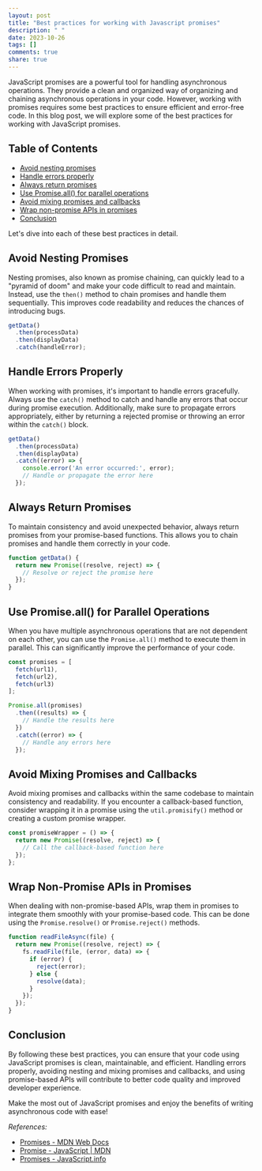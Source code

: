 ```yaml
---
layout: post
title: "Best practices for working with Javascript promises"
description: " "
date: 2023-10-26
tags: []
comments: true
share: true
---
```


JavaScript promises are a powerful tool for handling asynchronous operations. They provide a clean and organized way of organizing and chaining asynchronous operations in your code. However, working with promises requires some best practices to ensure efficient and error-free code. In this blog post, we will explore some of the best practices for working with JavaScript promises.

## Table of Contents
- [Avoid nesting promises](#avoid-nesting-promises)
- [Handle errors properly](#handle-errors-properly)
- [Always return promises](#always-return-promises)
- [Use Promise.all() for parallel operations](#use-promise-all-for-parallel-operations)
- [Avoid mixing promises and callbacks](#avoid-mixing-promises-and-callbacks)
- [Wrap non-promise APIs in promises](#wrap-non-promise-apis-in-promises)
- [Conclusion](#conclusion)

Let's dive into each of these best practices in detail.

## Avoid Nesting Promises
Nesting promises, also known as promise chaining, can quickly lead to a "pyramid of doom" and make your code difficult to read and maintain. Instead, use the `then()` method to chain promises and handle them sequentially. This improves code readability and reduces the chances of introducing bugs.

```javascript
getData()
  .then(processData)
  .then(displayData)
  .catch(handleError);
```

## Handle Errors Properly
When working with promises, it's important to handle errors gracefully. Always use the `catch()` method to catch and handle any errors that occur during promise execution. Additionally, make sure to propagate errors appropriately, either by returning a rejected promise or throwing an error within the `catch()` block.

```javascript
getData()
  .then(processData)
  .then(displayData)
  .catch((error) => {
    console.error('An error occurred:', error);
    // Handle or propagate the error here
  });
```

## Always Return Promises
To maintain consistency and avoid unexpected behavior, always return promises from your promise-based functions. This allows you to chain promises and handle them correctly in your code.

```javascript
function getData() {
  return new Promise((resolve, reject) => {
    // Resolve or reject the promise here
  });
}
```

## Use Promise.all() for Parallel Operations
When you have multiple asynchronous operations that are not dependent on each other, you can use the `Promise.all()` method to execute them in parallel. This can significantly improve the performance of your code.

```javascript
const promises = [
  fetch(url1),
  fetch(url2),
  fetch(url3)
];

Promise.all(promises)
  .then((results) => {
    // Handle the results here
  })
  .catch((error) => {
    // Handle any errors here
  });
```

## Avoid Mixing Promises and Callbacks
Avoid mixing promises and callbacks within the same codebase to maintain consistency and readability. If you encounter a callback-based function, consider wrapping it in a promise using the `util.promisify()` method or creating a custom promise wrapper.

```javascript
const promiseWrapper = () => {
  return new Promise((resolve, reject) => {
    // Call the callback-based function here
  });
};
```

## Wrap Non-Promise APIs in Promises
When dealing with non-promise-based APIs, wrap them in promises to integrate them smoothly with your promise-based code. This can be done using the `Promise.resolve()` or `Promise.reject()` methods.

```javascript
function readFileAsync(file) {
  return new Promise((resolve, reject) => {
    fs.readFile(file, (error, data) => {
      if (error) {
        reject(error);
      } else {
        resolve(data);
      }
    });
  });
}
```

## Conclusion
By following these best practices, you can ensure that your code using JavaScript promises is clean, maintainable, and efficient. Handling errors properly, avoiding nesting and mixing promises and callbacks, and using promise-based APIs will contribute to better code quality and improved developer experience.

Make the most out of JavaScript promises and enjoy the benefits of writing asynchronous code with ease!

_References:_ 
- [Promises - MDN Web Docs](https://developer.mozilla.org/en-US/docs/Web/JavaScript/Reference/Global_Objects/Promise)
- [Promise - JavaScript | MDN](https://developer.mozilla.org/en-US/docs/Web/JavaScript/Reference/Global_Objects/Promise)
- [Promises - JavaScript.info](https://javascript.info/promise-basics)